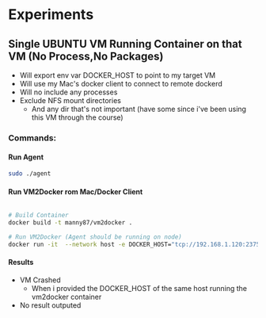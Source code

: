 # Experiments

## Single UBUNTU VM Running Container on that VM (No Process,No Packages)
- Will export env var DOCKER_HOST to point to my target VM
- Will use my Mac's docker client to connect to remote dockerd
- Will no include any processes
- Exclude NFS mount directories
    - And any dir that's not important (have some since i've been using this VM through the course)

### Commands:

#### Run Agent
```bash
sudo ./agent
```

#### Run VM2Docker rom Mac/Docker Client
```bash

# Build Container 
docker build -t manny87/vm2docker .

# Run VM2Docker (Agent should be running on node)
docker run -it  --network host -e DOCKER_HOST="tcp://192.168.1.120:2375" manny87/vm2docker:latest --debug --no-packages --no-processes --no-run --tag vanilla-1 192.168.1.120 49153
```

#### Results
- VM Crashed
    - When i provided the DOCKER_HOST of the same host running the vm2docker container
- No result outputed
